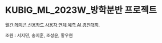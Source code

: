 # KUBIG_ML_2023W_방학분반 프로젝트

[월간 데이콘 신용카드 사용자 연체 예측 AI 경진대회](https://dacon.io/competitions/official/235713/data).

조원 : 서지민, 송지훈, 조성윤, 황우현
